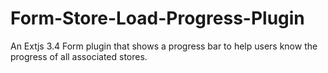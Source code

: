 # Form-Store-Load-Progress-Plugin
An Extjs 3.4 Form plugin that shows a progress bar to help users know the progress of all associated stores.
